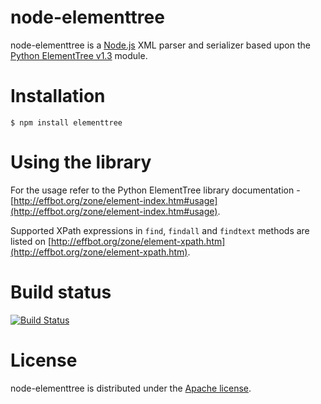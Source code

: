 node-elementtree
====================

node-elementtree is a [Node.js](http://nodejs.org) XML parser and serializer based upon the [Python ElementTree v1.3](http://effbot.org/zone/element-index.htm) module.

Installation
====================

    $ npm install elementtree
    
Using the library
====================

For the usage refer to the Python ElementTree library documentation - [http://effbot.org/zone/element-index.htm#usage](http://effbot.org/zone/element-index.htm#usage).

Supported XPath expressions in `find`, `findall` and `findtext` methods are listed on [http://effbot.org/zone/element-xpath.htm](http://effbot.org/zone/element-xpath.htm).

Build status
====================

[![Build Status](https://secure.travis-ci.org/racker/node-elementtree.png)](http://travis-ci.org/racker/node-elementtree)


License
====================

node-elementtree is distributed under the [Apache license](http://www.apache.org/licenses/LICENSE-2.0.html).
